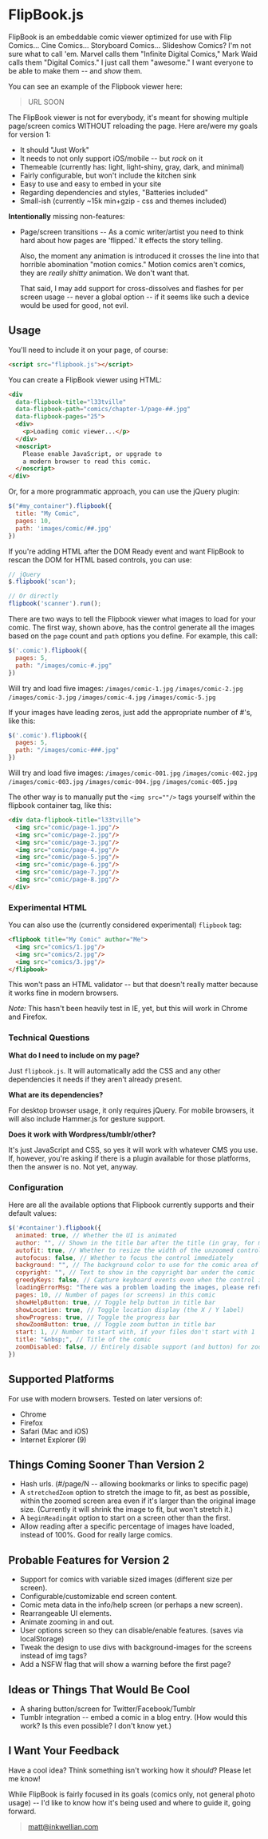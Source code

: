 # FlipBook.js

FlipBook is an embeddable comic viewer optimized for use with Flip Comics... 
Cine Comics... Storyboard Comics... Slideshow Comics? I'm not sure what to call 
'em. Marvel calls them "Infinite Digital Comics," Mark Waid calls them "Digital
Comics." I just call them "awesome." I want everyone to be able to make them 
-- and *show* them.

You can see an example of the Flipbook viewer here:

> URL SOON

The FlipBook viewer is not for everybody, it's meant for showing multiple 
page/screen comics WITHOUT reloading the page. Here are/were my goals for version 1:

- It should "Just Work"
- It needs to not only support iOS/mobile -- but *rock* on it
- Themeable (currently has: light, light-shiny, gray, dark, and minimal)
- Fairly configurable, but won't include the kitchen sink
- Easy to use and easy to embed in your site
- Regarding dependencies and styles, "Batteries included"
- Small-ish (currently ~15k min+gzip - css and themes included)

**Intentionally** missing non-features:

-   Page/screen transitions -- As a comic writer/artist you need to think hard
    about how pages are 'flipped.' It effects the story telling.
   
    Also, the moment any animation is introduced it crosses the line into that
    horrible abomination "motion comics." Motion comics aren't comics, they are
    *really shitty* animation. We don't want that.
   
    That said, I may add support for cross-dissolves and flashes for per screen
    usage -- never a global option -- if it seems like such a device would be
    used for good, not evil.

## Usage

You'll need to include it on your page, of course:

```html
<script src="flipbook.js"></script>
```

You can create a FlipBook viewer using HTML:

```html
<div 
  data-flipbook-title="l33tville"
  data-flipbook-path="comics/chapter-1/page-##.jpg" 
  data-flipbook-pages="25">
  <div>
    <p>Loading comic viewer...</p>
  </div>
  <noscript>
    Please enable JavaScript, or upgrade to 
    a modern browser to read this comic.
  </noscript>
</div>
```

Or, for a more programmatic approach, you can use the jQuery plugin:

```javascript
$("#my_container").flipbook({
  title: "My Comic",
  pages: 10,
  path: 'images/comic/##.jpg'
})
```

If you're adding HTML after the DOM Ready event and want FlipBook to
rescan the DOM for HTML based controls, you can use:

```javascript
// jQuery
$.flipbook('scan');

// Or directly
flipbook('scanner').run();
```

There are two ways to tell the Flipbook viewer what images to load for your comic.
The first way, shown above, has the control generate all the images based on the
`page` count and `path` options you define. For example, this call:

```javascript
$('.comic').flipbook({
  pages: 5,
  path: "/images/comic-#.jpg"
})
```

Will try and load five images: `/images/comic-1.jpg` `/images/comic-2.jpg`
`/images/comic-3.jpg` `/images/comic-4.jpg` `/images/comic-5.jpg`

If your images have leading zeros, just add the appropriate number of #'s, like this:

```javascript
$('.comic').flipbook({
  pages: 5,
  path: "/images/comic-###.jpg"
})
```

Will try and load five images: `/images/comic-001.jpg` `/images/comic-002.jpg`
`/images/comic-003.jpg` `/images/comic-004.jpg` `/images/comic-005.jpg`

The other way is to manually put the `<img src=""/>` tags yourself within the
flipbook container tag, like this:

```html
<div data-flipbook-title="l33tville">
  <img src="comic/page-1.jpg"/>
  <img src="comic/page-2.jpg"/>
  <img src="comic/page-3.jpg"/>
  <img src="comic/page-4.jpg"/>
  <img src="comic/page-5.jpg"/>
  <img src="comic/page-6.jpg"/>
  <img src="comic/page-7.jpg"/>
  <img src="comic/page-8.jpg"/>
</div>
```

### Experimental HTML

You can also use the (currently considered experimental) `flipbook` tag:

```html
<flipbook title="My Comic" author="Me">
  <img src="comics/1.jpg"/>
  <img src="comics/2.jpg"/>
  <img src="comics/3.jpg"/>
</flipbook>
```

This won't pass an HTML validator -- but that doesn't really matter because it
works fine in modern browsers.

*Note:* This hasn't been heavily test in IE, yet, but this will work in Chrome 
and Firefox.


### Technical Questions

**What do I need to include on my page?**

Just `flipbook.js`. It will automatically add the CSS and any other dependencies
it needs if they aren't already present.

**What are its dependencies?**

For desktop browser usage, it only requires jQuery. For mobile browsers, it will
also include Hammer.js for gesture support.

**Does it work with Wordpress/tumblr/other?**

It's just JavaScript and CSS, so yes it will work with whatever CMS you use. If,
however, you're asking if there is a plugin available for those platforms, then
the answer is no. Not yet, anyway. 

### Configuration

Here are all the available options that Flipbook currently supports and their
default values:

```javascript
$('#container').flipbook({
  animated: true, // Whether the UI is animated
  author: "", // Shown in the title bar after the title (in gray, for most themes)
  autofit: true, // Whether to resize the width of the unzoomed control to the width of the comic
  autofocus: false, // Whether to focus the control immediately
  background: "", // The background color to use for the comic area of the control
  copyright: "", // Text to show in the copyright bar under the comic
  greedyKeys: false, // Capture keyboard events even when the control isn't focused
  loadingErrorMsg: "There was a problem loading the images, please refresh your browser." // Message to display if any of the images through an error while loading
  pages: 10, // Number of pages (or screens) in this comic
  showHelpButton: true, // Toggle help button in title bar
  showLocation: true, // Toggle location display (the X / Y label)
  showProgress: true, // Toggle the progress bar
  showZoomButton: true, // Toggle zoom button in title bar
  start: 1, // Number to start with, if your files don't start with 1
  title: "&nbsp;", // Title of the comic
  zoomDisabled: false, // Entirely disable support (and button) for zooming
})
```

## Supported Platforms

For use with modern browsers. Tested on later versions of:

- Chrome
- Firefox
- Safari (Mac and iOS)
- Internet Explorer (9)

## Things Coming Sooner Than Version 2

- Hash urls. (#/page/N -- allowing bookmarks or links to specific page)
- A `stretchedZoom` option to stretch the image to fit, as best as possible,
  within the zoomed screen area even if it's larger than the original image
  size. (Currently it will shrink the image to fit, but won't stretch it.)
- A `beginReadingAt` option to start on a screen other than the first.
- Allow reading after a specific percentage of images have loaded, instead of
  100%. Good for really large comics.

## Probable Features for Version 2

- Support for comics with variable sized images (different size per screen).
- Configurable/customizable end screen content.
- Comic meta data in the info/help screen (or perhaps a new screen).
- Rearrangeable UI elements.
- Animate zooming in and out.
- User options screen so they can disable/enable features. (saves via
  localStorage) 
- Tweak the design to use divs with background-images for the screens instead
  of img tags?
- Add a NSFW flag that will show a warning before the first page?

## Ideas or Things That Would Be Cool

- A sharing button/screen for Twitter/Facebook/Tumblr
- Tumblr integration -- embed a comic in a blog entry. (How would this work?
  Is this even possible? I don't know yet.)


## I Want Your Feedback

Have a cool idea? Think something isn't working how it *should*? Please let me
know! 

While FlipBook is fairly focused in its goals (comics only, not general
photo usage) -- I'd like to know how it's being used and where to guide it,
going forward.

> [matt@inkwellian.com](matt@inkwellian.com)
